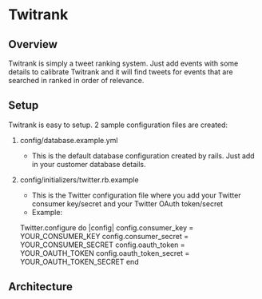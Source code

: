 Twitrank
========

Overview
--------
Twitrank is simply a tweet ranking system. Just add events with some details to calibrate Twitrank and it will find tweets for events that
are searched in ranked in order of relevance.

Setup
-----
Twitrank is easy to setup. 2 sample configuration files are created:

1.	config/database.example.yml
	* This is the default database configuration created by rails. Just add in your customer database details.
2.	config/initializers/twitter.rb.example
	* This is the Twitter configuration file where you add your Twitter consumer key/secret and your Twitter OAuth token/secret
	* Example:
	
	
	Twitter.configure do |config|
	  config.consumer_key = YOUR_CONSUMER_KEY
	  config.consumer_secret = YOUR_CONSUMER_SECRET
	  config.oauth_token = YOUR_OAUTH_TOKEN
	  config.oauth_token_secret = YOUR_OAUTH_TOKEN_SECRET
	end	




Architecture
------------ 